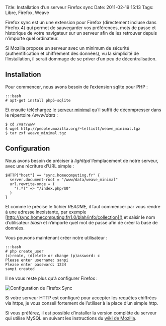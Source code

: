 Title: Installation d’un serveur Firefox sync
Date: 2011-02-19 15:13
Tags: Libre, Firefox, Weave

Firefox sync est un une extension pour Firefox (directement incluse dans
Firefox 4) qui permet de sauvegarder vos préférences, mots de passe et
historique de votre navigateur sur un serveur afin de les retrouver depuis
n’importe quel ordinateur.

Si Mozilla propose un serveur avec un minimum de sécurité (authentification et
chiffrement des données), vu la simplicité de l’installation, il serait dommage
de se priver d’un peu de décentralisation.

Installation
------------

Pour commencer, nous avons besoin de l’extension sqlite pour PHP :

    :::bash
    # apt-get install php5-sqlite

Et ensuite téléchargez le [serveur
minimal](http://people.mozilla.org/~telliott/weave_minimal.tgz) qu’il suffit de
décompresser dans le répertoire */www/data* :

    $ cd /var/www
    $ wget http://people.mozilla.org/~telliott/weave_minimal.tgz
    $ tar zxf weave_minimal.tgz

Configuration
-------------

Nous avons besoin de préciser à *lighttpd* l’emplacement de notre serveur, avec
une récriture d’URL simple :

    $HTTP["host"] == "sync.homecomputing.fr" {
      server.document-root = "/www/data/weave_minimal"
      url.rewrite-once = (
        "(.*)" => "/index.php/$0"
      )
    }

Et comme le précise le fichier *README*, il faut commencer par vous rendre à une
adresse inexistante, par exemple
[http://sync.homecomputing.fr/1.0/blah/info/collection]() et saisir le nom
d’utilisateur *blash* et n’importe quel mot de passe afin de créer la base de
données.

Vous pouvons maintenant créer notre utilisateur :

    :::bash
    # php create_user
    (c)reate, (d)elete or change (p)assword: c
    Please enter username: sanpi
    Please enter password: 1234
    sanpi created

Il ne vous reste plus qu’à configurer Firefox :

![Configuration de Firefox Sync](|filename|/images/weave.png)

Si votre serveur HTTP est configuré pour accepter les requêtes chiffrées via
https, je vous conseil fortement de l’utiliser à la place d’un simple http.

Si vous préférez, il est possible d’installer la version complète du serveur qui
utilise MySQL en suivant les instructions du [wiki de
Mozilla](https://wiki.mozilla.org/Labs/Weave/Sync/1.0/Setup).

